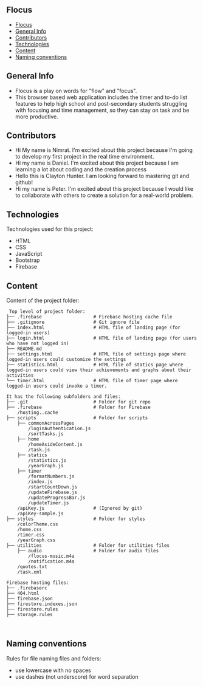 ## Flocus

- [Flocus](#flocus)
- [General Info](#general-info)
- [Contributors](#contributors)
- [Technologies](#technologies)
- [Content](#content)
- [Naming conventions](#naming-conventions)

## General Info
* Flocus is a play on words for "flow" and "focus".
* This browser based web application includes the timer and to-do list features to help high school and post-secondary students struggling with focusing and time management, so they can stay on task and be more productive.

## Contributors
* Hi My name is Nimrat. I'm excited about this project because I'm going to develop my first project in the real time environment. 
* Hi my name is Daniel. I'm excited about this project because I am learning a lot about coding and the creation process
* Hello this is Clayton Hunter. I am looking forward to mastering git and github!
* Hi my name is Peter.  I'm excited about this project because I would like to collaborate with others to create a solution for a real-world problem.

## Technologies
Technologies used for this project:
* HTML
* CSS
* JavaScript
* Bootstrap 
* Firebase
	
## Content
Content of the project folder:

```
 Top level of project folder: 
├── .firebase                   # Firebase hosting cache file
├── .gitignore                  # Git ignore file
├── index.html                  # HTML file of landing page (for logged-in users)
├── login.html                  # HTML file of landing page (for users who have not logged in)
├── README.md               
├── settings.html               # HTML file of settings page where logged-in users could customize the settings
├── statistics.html             # HTML file of statics page where logged-in users could view their achievements and graphs about their activities
└── timer.html                  # HTML file of timer page where logged-in users could invoke a timer.

It has the following subfolders and files:
├── .git                        # Folder for git repo
├── .firebase                   # Folder for Firebase
    /hosting..cache
├── scripts                     # Folder for scripts
    ├── commonAcrossPages
        /loginAuthentication.js
        /sortTasks.js
    ├── home
        /homeAsideContent.js
        /task.js        
    ├── statics
        /statistics.js
        /yearGraph.js
    ├── timer
        /formatNumbers.js
        /index.js
        /startCountDown.js
        /updateFirebase.js
        /updateProgressBar.js
        /updateTimer.js
    /apiKey.js                  # (Ignored by git)
    /apiKey-sample.js
├── styles                      # Folder for styles
    /colorTheme.css
    /home.css
    /timer.css
    /yearGraph.css
├── utilities                   # Folder for utilities files    
    ├── audio                   # Folder for audio files
        /flocus-music.m4a
        /notification.m4a
    /quotes.txt
    /task.xml

Firebase hosting files: 
├── .firebaserc
├── 404.html
├── firebase.json
├── firestore.indexes.json
├── firestore.rules
├── storage.rules



```
## Naming conventions
Rules for file naming files and folders:
* use lowercase with no spaces
* use dashes (not underscore) for word separation

